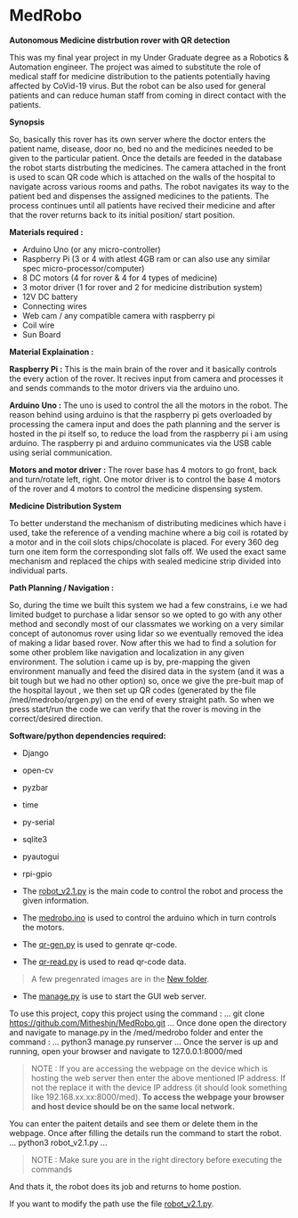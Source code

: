 # MedRobo

**Autonomous Medicine distrbution rover with QR detection**

This was my final year project in my Under Graduate degree as a Robotics & Automation engineer.
The project was aimed to substitute the role of medical staff for medicine distribution to the patients potentially having affected by CoVid-19 virus. But the robot can be also used for general patients and can reduce human staff from coming in direct contact with the patients.

**Synopsis**

So, basically this rover has its own server where the doctor enters the patient name, disease, door no, bed no and the medicines needed to be given to the particular patient. Once the details are feeded in the database the robot starts distrbuting the medicines. The camera attached in the front is used to scan QR code which is attached on the walls of the hospital to navigate across various rooms and paths. The robot navigates its way to the patient bed and dispenses the assigned medicines to the patients. The process continues until all patients have recived their medicine and after that the rover returns back to its initial position/ start position.

**Materials required :**
* Arduino Uno (or any micro-controller)
* Raspberry Pi (3 or 4 with atlest 4GB ram or can also use any similar spec micro-processor/computer)
* 8 DC motors (4 for rover & 4 for 4 types of medicine)
* 3 motor driver (1 for rover and 2 for medicine distribution system)
* 12V DC battery
* Connecting wires
* Web cam / any compatible camera with raspberry pi
* Coil wire
* Sun Board

**Material Explaination :**

**Raspberry Pi :** This is the main brain of the rover and it basically controls the every action of the rover. It recives input from camera and processes it and sends commands to the motor drivers via the arduino uno.

**Arduino Uno :** The uno is used to control the all the motors in the robot. The reason behind using arduino is that the raspberry pi gets overloaded by processing the camera input and does the path planning and the server is hosted in the pi itself so, to reduce the load from the raspberry pi i am using arduino. The raspberry pi and arduino communicates via the USB cable using serial communication.

**Motors and motor driver :** The rover base has 4 motors to go front, back and turn/rotate left, right. One motor driver is to control the base 4 motors of the rover and 4 motors to control the medicine dispensing system.

**Medicine Distribution System**

To better understand the mechanism of distributing medicines which have i used, take the reference of a vending machine where a big coil is rotated by a motor and in the coil slots chips/chocolate is placed. For every 360 deg turn one item form the corresponding slot falls off. We used the exact same mechanism and replaced the chips with sealed medicine strip divided into individual parts.

**Path Planning / Navigation :**

So, during the time we built this system we had a few constrains, i.e we had limited budget to purchase a lidar sensor so we opted to go with any other method and secondly most of our classmates we working on a very similar concept of autonomus rover using lidar so we eventually removed the idea of making a lidar based rover. Now after this we had to find a solution for some other problem like navigation and localization in any given environment. The solution i came up is by, pre-mapping the given environment manually and feed the disired data in the system (and it was a bit tough but we had no other option) so, once we give the pre-buit map of the hospital layout , we then set up QR codes (generated by the file /med/medrobo/qrgen.py) on the end of every straight path. So when we press start/run the code we can verify that the rover is moving in the correct/desired direction.

**Software/python dependencies required:**
  * Django
  * open-cv
  * pyzbar
  * time
  * py-serial
  * sqlite3
  * pyautogui
  * rpi-gpio
  
* The [robot_v2.1.py](https://github.com/Mitheshjn/MedRobo/blob/main/robot_v2.1.py) is the main code to control the robot and process the given information.
* The [medrobo.ino](https://github.com/Mitheshjn/MedRobo/blob/main/medrobo.ino) is used to control the arduino which in turn controls the motors.
* The [qr-gen.py](https://github.com/Mitheshjn/MedRobo/blob/main/med/medrobo/qr-gen.py) is used to genrate qr-code.
* The [qr-read.py](https://github.com/Mitheshjn/MedRobo/blob/main/med/medrobo/qr-read.py) is used to read qr-code data.
>A few pregenrated images are in the [New folder](https://github.com/Mitheshjn/MedRobo/blob/main/New).
* The [manage.py](https://github.com/Mitheshjn/MedRobo/blob/main/med/medrobo/manage.py) is use to start the GUI web server.

To use this project, copy this project using the command :
...
git clone https://github.com/Mitheshjn/MedRobo.git
...
Once done open the directory and navigate to manage.py in the /med/medrobo folder and enter the command :
...
python3 manage.py runserver
...
Once the server is up and running, open your browser and navigate to 127.0.0.1:8000/med
>NOTE : If you are accessing the webpage on the device which is hosting the web server then enter the above mentioned IP address. If not the replace it with the device IP address (it should look something like 192.168.xx.xx:8000/med). **To access the webpage your browser and host device should be on the same local network.**

You can enter the paitent details and see them or delete them in the webpage. Once after filling the details run the command to start the robot.
...
python3 robot_v2.1.py
...
>NOTE : Make sure you are in the right directory before executing the commands

And thats it, the robot does its job and returns to home postion.

If you want to modify the path use the file [robot_v2.1.py](https://github.com/Mitheshjn/MedRobo/blob/main/robot_v2.1.py).
